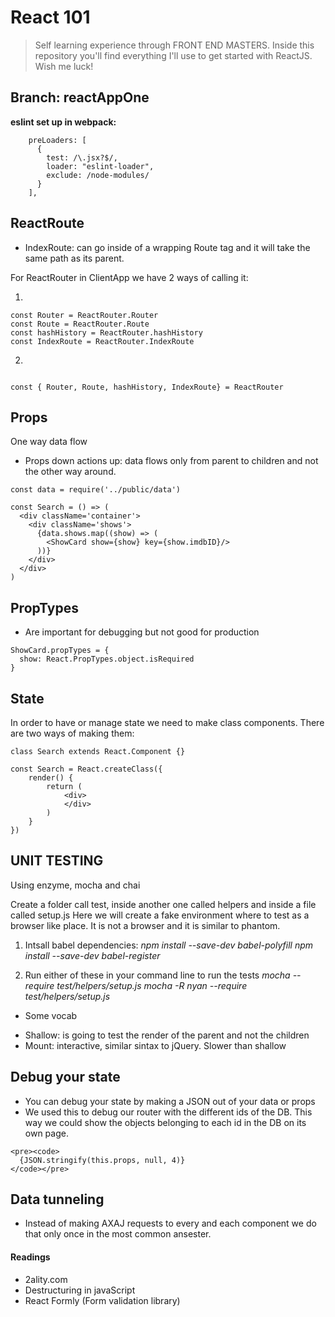 # React 101

> Self learning experience through FRONT END MASTERS. Inside this repository you'll find everything I'll use to get started with ReactJS. Wish me luck!

## Branch: reactAppOne

**eslint set up in webpack:** 

```
    preLoaders: [
      {
        test: /\.jsx?$/,
        loader: "eslint-loader",
        exclude: /node-modules/
      }
    ],

```

## ReactRoute 

- IndexRoute: can go inside of a wrapping Route tag and it will take the same path as its parent. 

For ReactRouter in ClientApp we have 2 ways of calling it:

1.  

```
const Router = ReactRouter.Router
const Route = ReactRouter.Route
const hashHistory = ReactRouter.hashHistory
const IndexRoute = ReactRouter.IndexRoute

```

2.

```

const { Router, Route, hashHistory, IndexRoute} = ReactRouter

```

## Props 

One way data flow 
- Props down actions up: data flows only from parent to children and not the other way around. 

```
const data = require('../public/data')

const Search = () => (
  <div className='container'>
    <div className='shows'>
      {data.shows.map((show) => (
        <ShowCard show={show} key={show.imdbID}/>
      ))}
    </div>
  </div>
)

```


## PropTypes

- Are important for debugging but not good for production 

```
ShowCard.propTypes = {
  show: React.PropTypes.object.isRequired
}
```

## State 

In order to have or manage state we need to make class components.
There are two ways of making them: 

```
class Search extends React.Component {}

```

```
const Search = React.createClass({
	render() {
		return (
			<div>
			</div>
		)
	}
})

```

## UNIT TESTING

Using enzyme, mocha and chai

Create a folder call test, inside another one called helpers and inside a file called setup.js 
Here we will create a fake environment where to test as a browser like place. It is not a browser and it is similar to phantom. 

1. Intsall babel dependencies:
*npm install --save-dev babel-polyfill*
*npm install --save-dev babel-register*

2. Run either of these in your command line to run the tests
*mocha --require test/helpers/setup.js*
*mocha -R nyan --require test/helpers/setup.js*

* Some vocab
- Shallow: is going to test the render of the parent and not the children 
- Mount: interactive, similar sintax to jQuery. Slower than shallow

## Debug your state
- You can debug your state by making a JSON out of your data or props 
- We used this to debug our router with the different ids of the DB. This way we could show the objects belonging to each id in the DB on its own page. 

```
<pre><code>
  {JSON.stringify(this.props, null, 4)}
</code></pre>
```


## Data tunneling 
- Instead of making AXAJ requests to every and each component we do that only once in the most common ansester. 


#### Readings

* 2ality.com
* Destructuring in javaScript
* React Formly (Form validation library)



